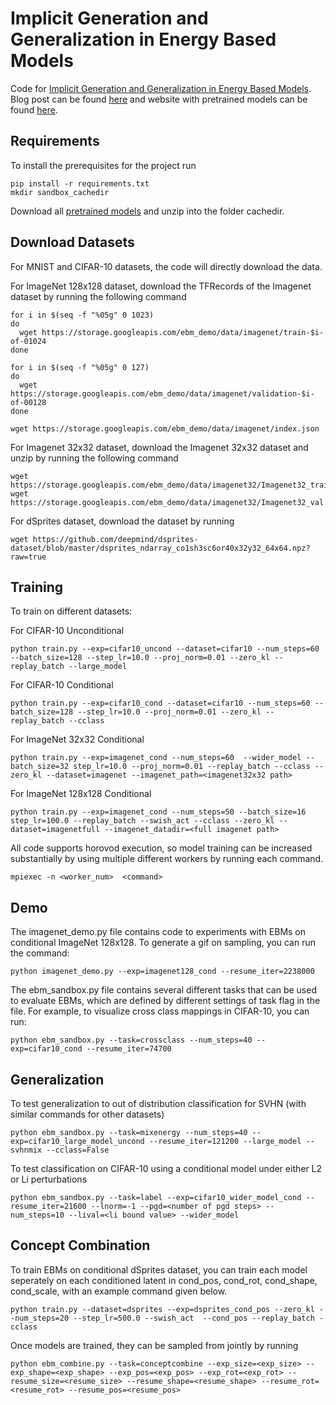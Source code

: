 # Implicit Generation and Generalization in Energy Based Models

Code for [Implicit Generation and Generalization in Energy Based Models](https://s3-us-west-2.amazonaws.com/openai-assets/energy-based-models/ebm_final.pdf). Blog post can be found [here](https://openai.com/blog/energy-based-models/) and website with pretrained models can be found [here](https://sites.google.com/view/igebm/home).

## Requirements

To install the prerequisites for the project run 
```
pip install -r requirements.txt
mkdir sandbox_cachedir
```

Download all [pretrained models](https://sites.google.com/view/igebm/home) and unzip into the folder cachedir.

## Download Datasets

For MNIST and CIFAR-10 datasets, the code will directly download the data.

For ImageNet 128x128 dataset, download the TFRecords of the Imagenet dataset by running the following command

```
for i in $(seq -f "%05g" 0 1023)
do
  wget https://storage.googleapis.com/ebm_demo/data/imagenet/train-$i-of-01024
done

for i in $(seq -f "%05g" 0 127)
do
  wget https://storage.googleapis.com/ebm_demo/data/imagenet/validation-$i-of-00128
done

wget https://storage.googleapis.com/ebm_demo/data/imagenet/index.json
```

For Imagenet 32x32 dataset, download the Imagenet 32x32 dataset and unzip by running the following command

```
wget https://storage.googleapis.com/ebm_demo/data/imagenet32/Imagenet32_train.zip
wget https://storage.googleapis.com/ebm_demo/data/imagenet32/Imagenet32_val.zip
```

For dSprites dataset, download the dataset by running

```
wget https://github.com/deepmind/dsprites-dataset/blob/master/dsprites_ndarray_co1sh3sc6or40x32y32_64x64.npz?raw=true
```

## Training

To train on different datasets:

For CIFAR-10 Unconditional

```
python train.py --exp=cifar10_uncond --dataset=cifar10 --num_steps=60 --batch_size=128 --step_lr=10.0 --proj_norm=0.01 --zero_kl --replay_batch --large_model
```

For CIFAR-10 Conditional

```
python train.py --exp=cifar10_cond --dataset=cifar10 --num_steps=60 --batch_size=128 --step_lr=10.0 --proj_norm=0.01 --zero_kl --replay_batch --cclass
```

For ImageNet 32x32 Conditional

```
python train.py --exp=imagenet_cond --num_steps=60  --wider_model --batch_size=32 step_lr=10.0 --proj_norm=0.01 --replay_batch --cclass --zero_kl --dataset=imagenet --imagenet_path=<imagenet32x32 path>
```

For ImageNet 128x128 Conditional

```
python train.py --exp=imagenet_cond --num_steps=50 --batch_size=16 step_lr=100.0 --replay_batch --swish_act --cclass --zero_kl --dataset=imagenetfull --imagenet_datadir=<full imagenet path>
```

All code supports horovod execution, so model training can be increased substantially by using multiple different workers by running each command.
```
mpiexec -n <worker_num>  <command>
```

## Demo

The imagenet_demo.py file contains code to experiments with EBMs on conditional ImageNet 128x128. To generate a gif on sampling, you can run the command:

```
python imagenet_demo.py --exp=imagenet128_cond --resume_iter=2238000
```

The ebm_sandbox.py file contains several different tasks that can be used to evaluate EBMs, which are defined by different settings of task flag in the file. For example, to visualize cross class mappings in CIFAR-10, you can run:

```
python ebm_sandbox.py --task=crossclass --num_steps=40 --exp=cifar10_cond --resume_iter=74700
```


## Generalization

To test generalization to out of distribution classification for SVHN (with similar commands for other datasets)
```
python ebm_sandbox.py --task=mixenergy --num_steps=40 --exp=cifar10_large_model_uncond --resume_iter=121200 --large_model --svhnmix --cclass=False
```

To test classification on CIFAR-10 using a conditional model under either L2 or Li perturbations
```
python ebm_sandbox.py --task=label --exp=cifar10_wider_model_cond --resume_iter=21600 --lnorm=-1 --pgd=<number of pgd steps> --num_steps=10 --lival=<li bound value> --wider_model
```


## Concept Combination

To train EBMs on conditional dSprites dataset, you can train each model seperately on each conditioned latent in cond_pos, cond_rot, cond_shape, cond_scale, with an example command given below.

```
python train.py --dataset=dsprites --exp=dsprites_cond_pos --zero_kl --num_steps=20 --step_lr=500.0 --swish_act  --cond_pos --replay_batch -cclass
```

Once models are trained, they can be sampled from jointly by running

```
python ebm_combine.py --task=conceptcombine --exp_size=<exp_size> --exp_shape=<exp_shape> --exp_pos=<exp_pos> --exp_rot=<exp_rot> --resume_size=<resume_size> --resume_shape=<resume_shape> --resume_rot=<resume_rot> --resume_pos=<resume_pos>
```



